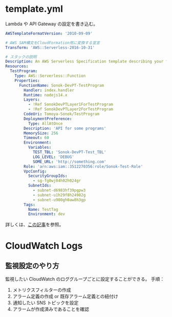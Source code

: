# template.yml

Lambda や API Gateway の設定を書き込む。

```yml
AWSTemplateFormatVersion: '2010-09-09'

# AWS SAM構文をCloudFormation用に変換する宣言
Transform: 'AWS::Serverless-2016-10-31'

# スタックの説明
Description: An AWS Serverless Specification template describing your function.
Resources:
  TestProgram:
    Type: AWS::Serverless::Function
    Properties:
      FunctionName: Sonok-DevPT-TestProgram
        Handler: index.handler
        Runtime: nodejs14.x
        Layers:
          - !Ref SonokDevPTLayer1ForTestProgram
          - !Ref SonokDevPTLayer2ForTestProgram
        CodeUri: Tomoya-Sonok/TestProgram
        DeploymentPreference:
          Type: AllAtOnce
        Description: 'API for some programs'
        MemorySize: 256
        Timeout: 60
        Environment:
          Variables:
            TEST_TBL: 'Sonok-DevPT-Test_TBL'
            LOG_LEVEL: 'DEBUG'
            SOME_URL: 'http://something.com'
        Role: 'arn:aws:iam::3512270356:role/Sonok-Test-Role'
        VpcConfig:
          SecurityGroupIds:
            - sg-fg0wj04h02h024gr
          SubnetIds:
            - subnet-d6983hf39pgpw3
            - subnet-u1h29f8h24982g
            - subnet-u980gh0aw8h3gp
        Tags:
          Name: TestTag
          Environment: dev
```

詳しくは、[この記事](https://www.wakuwakubank.com/posts/640-aws-sam/)を参照。

# CloudWatch Logs

## 監視設定のやり方

監視したい CloudWatch のロググループごとに設定することができる。
手順：

1. メトリクスフィルターの作成
2. アラーム定義の作成 or 既存アラーム定義との紐付け
3. 通知したい SNS トピックを設定
4. アラームが作成済みであることを確認
